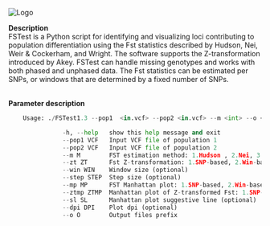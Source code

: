 ![Logo](https://user-images.githubusercontent.com/52033302/116609032-435f0580-a90a-11eb-8d19-b791e713918d.png)
</br>

<b> Description</b>
</br>
FSTest is a Python script for identifying and visualizing loci contributing to population differentiation using the Fst statistics described by Hudson, Nei, Weir & Cockerham, and Wright. The software supports the Z-transformation introduced by Akey. FSTest can handle missing genotypes and works with both phased and unphased data. The Fst statistics can be estimated per SNPs, or windows that are determined by a fixed number of SNPs. 
</br>


</pre></br>
<b> Parameter description</b>
</br>

```py
	Usage: ./FSTest1.3 --pop1  <in.vcf> --pop2 <in.vcf> --m <int> --o <str>

               -h, --help   show this help message and exit
               --pop1 VCF   Input VCF file of population 1
               --pop2 VCF   Input VCF file of population 2
               --m M        FST estimation method: 1.Hudson , 2.Nei, 3.Weir&Cockerham, 4.Wright
               --zt ZT      Fst Z-transformation: 1.SNP-based, 2.Win-based (optional)
               --win WIN    Window size (optional)
               --step STEP  Step size (optional)
               --mp MP      FST Manhattan plot: 1.SNP-based, 2.Win-based (optional)
               --ztmp ZTMP  Manhattan plot of Z-transformed Fst: 1.SNP-based, 2.Win-based (optional)
               --sl SL      Manhattan plot suggestive line (optional)
               --dpi DPI    Plot dpi (optional)
               --o O        Output files prefix
```
